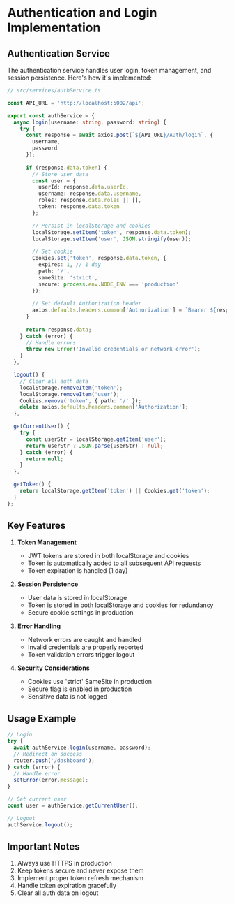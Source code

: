 # Authentication and Login Implementation

## Authentication Service

The authentication service handles user login, token management, and session persistence. Here's how it's implemented:

```typescript
// src/services/authService.ts

const API_URL = 'http://localhost:5002/api';

export const authService = {
  async login(username: string, password: string) {
    try {
      const response = await axios.post(`${API_URL}/Auth/login`, {
        username,
        password
      });
      
      if (response.data.token) {
        // Store user data
        const user = {
          userId: response.data.userId,
          username: response.data.username,
          roles: response.data.roles || [],
          token: response.data.token
        };

        // Persist in localStorage and cookies
        localStorage.setItem('token', response.data.token);
        localStorage.setItem('user', JSON.stringify(user));
        
        // Set cookie
        Cookies.set('token', response.data.token, {
          expires: 1, // 1 day
          path: '/',
          sameSite: 'strict',
          secure: process.env.NODE_ENV === 'production'
        });
        
        // Set default Authorization header
        axios.defaults.headers.common['Authorization'] = `Bearer ${response.data.token}`;
      }
      
      return response.data;
    } catch (error) {
      // Handle errors
      throw new Error('Invalid credentials or network error');
    }
  },

  logout() {
    // Clear all auth data
    localStorage.removeItem('token');
    localStorage.removeItem('user');
    Cookies.remove('token', { path: '/' });
    delete axios.defaults.headers.common['Authorization'];
  },

  getCurrentUser() {
    try {
      const userStr = localStorage.getItem('user');
      return userStr ? JSON.parse(userStr) : null;
    } catch (error) {
      return null;
    }
  },

  getToken() {
    return localStorage.getItem('token') || Cookies.get('token');
  }
};
```

## Key Features

1. **Token Management**
   - JWT tokens are stored in both localStorage and cookies
   - Token is automatically added to all subsequent API requests
   - Token expiration is handled (1 day)

2. **Session Persistence**
   - User data is stored in localStorage
   - Token is stored in both localStorage and cookies for redundancy
   - Secure cookie settings in production

3. **Error Handling**
   - Network errors are caught and handled
   - Invalid credentials are properly reported
   - Token validation errors trigger logout

4. **Security Considerations**
   - Cookies use 'strict' SameSite in production
   - Secure flag is enabled in production
   - Sensitive data is not logged

## Usage Example

```typescript
// Login
try {
  await authService.login(username, password);
  // Redirect on success
  router.push('/dashboard');
} catch (error) {
  // Handle error
  setError(error.message);
}

// Get current user
const user = authService.getCurrentUser();

// Logout
authService.logout();
```

## Important Notes

1. Always use HTTPS in production
2. Keep tokens secure and never expose them
3. Implement proper token refresh mechanism
4. Handle token expiration gracefully
5. Clear all auth data on logout 
